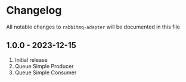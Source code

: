 # Changelog

All notable changes to `rabbitmq-adapter` will be documented in this file

## 1.0.0 - 2023-12-15

1. Initial release
2. Queue Simple Producer
3. Queue Simple Consumer

